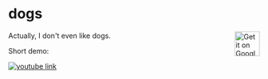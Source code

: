 # dogs

<div width="100%">
    <a href='https://play.google.com/store/apps/details?id=com.pratclot.dogs&pcampaignid=pcampaignidMKT-Other-global-all-co-prtnr-py-PartBadge-Mar2515-1'><img alt='Get it on Google Play' src='https://play.google.com/intl/en_us/badges/static/images/badges/en_badge_web_generic.png' height="50" align="right"/></a>
</div>

Actually, I don't even like dogs.

Short demo:

[![youtube link](https://img.youtube.com/vi/UJqOB6U9LSk/0.jpg)](https://www.youtube.com/watch?v=UJqOB6U9LSk)
